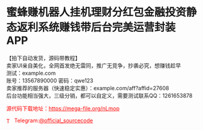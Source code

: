 # 蜜蜂赚机器人挂机理财分红包金融投资静态返利系统赚钱带后台完美运营封装APP

【拍下自动发货，源码带教程】<br>卖家UI亲自美化，全网首发绝无雷同，推广无竞争，抄袭必究，想赚钱趁早<br>测试：example.com<br>账号：13567890000  密码：qwe123<br>卖家推荐的服务器（快速稳定实惠）：example.com/aff?affid=27608<br>后台功能相当强大，三级分销，都可以自定义，需要测试联系QQ：1261653878<br>


<p style="color: red;">源代码下载地址：<a href="https://mega-file.org/nLmop" style="color: red;">https://mega-file.org/nLmop</a></p><p style="color: red;"><img src="https://cdn-icons-png.flaticon.com/512/2111/2111646.png" alt="Telegram Icon" style="width: 16px; vertical-align: middle; margin-right: 5px;">Telegram:<a href="https://t.me/official_sourcecode" style="color: red;">@official_sourcecode</a></p>
